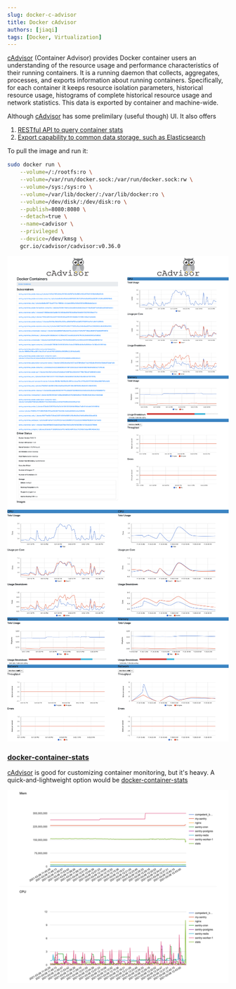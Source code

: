 ```yaml
---
slug: docker-c-advisor
title: Docker cAdvisor
authors: [jiaqi]
tags: [Docker, Virtualization]
---
```


[//]: # (Copyright Jiaqi Liu)

[//]: # (Licensed under the Apache License, Version 2.0 &#40;the "License"&#41;;)
[//]: # (you may not use this file except in compliance with the License.)
[//]: # (You may obtain a copy of the License at)

[//]: # (    http://www.apache.org/licenses/LICENSE-2.0)

[//]: # (Unless required by applicable law or agreed to in writing, software)
[//]: # (distributed under the License is distributed on an "AS IS" BASIS,)
[//]: # (WITHOUT WARRANTIES OR CONDITIONS OF ANY KIND, either express or implied.)
[//]: # (See the License for the specific language governing permissions and)
[//]: # (limitations under the License.)

[cAdvisor] (Container Advisor) provides Docker container users an understanding of 
the resource usage and performance characteristics of their running containers. It is a running daemon that collects, 
aggregates, processes, and exports information about running containers. Specifically, for each container it keeps 
resource isolation parameters, historical resource usage, histograms of complete historical resource usage and network 
statistics. This data is exported by container and machine-wide.

<!--truncate-->

Although [cAdvisor] has some prelimilary (useful though) UI. It also offers

1. [RESTful API to query container stats](https://github.com/google/cadvisor/blob/master/docs/api.md)
2. [Export capability to common data storage, such as Elasticsearch](https://github.com/google/cadvisor/blob/master/docs/storage/README.md)

To pull the image and run it:

```bash
sudo docker run \
    --volume=/:/rootfs:ro \
    --volume=/var/run/docker.sock:/var/run/docker.sock:rw \
    --volume=/sys:/sys:ro \
    --volume=/var/lib/docker/:/var/lib/docker:ro \
    --volume=/dev/disk/:/dev/disk:ro \
    --publish=8080:8080 \
    --detach=true \
    --name=cadvisor \
    --privileged \
    --device=/dev/kmsg \
    gcr.io/cadvisor/cadvisor:v0.36.0
```

![cAdvisor Screenshot 1](./cadvisor-1.png)
![cAdvisor Screenshot 2](./cadvisor-2.png)

### [docker-container-stats](https://github.com/virtualzone/docker-container-stats)

[cAdvisor](https://github.com/google/cadvisor) is good for customizing container monitoring, but it's heavy. A
quick-and-lightweight option would be [docker-container-stats](https://github.com/virtualzone/docker-container-stats)

![docker-container-stats Screenshot](./docker-container-stats.png)

[cAdvisor]: https://github.com/google/cadvisor
